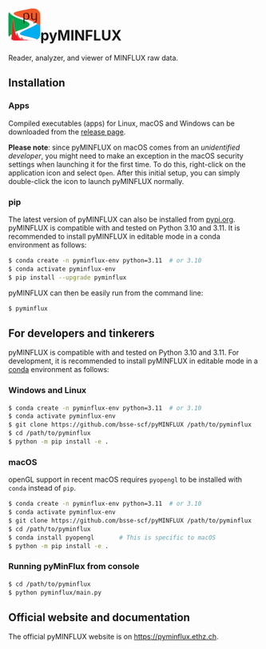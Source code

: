 # ![](pyminflux/ui/assets/Logo_v3_small.png)pyMINFLUX

Reader, analyzer, and viewer of MINFLUX raw data.

## Installation

### Apps

Compiled executables (apps) for Linux, macOS and Windows can be downloaded from the [release page](https://github.com/bsse-scf/pyMINFLUX/releases/latest). 

**Please note**: since pyMINFLUX on macOS comes from an *unidentified developer*, you might need to make an exception in the macOS security settings when launching it for the first time. To do this, right-click on the application icon and select `Open`. After this initial setup, you can simply double-click the icon to launch pyMINFLUX normally.

### pip

The latest version of pyMINFLUX can also be installed from [pypi.org](https://pypi.org/project/pyminflux/). pyMINFLUX is compatible with and tested on Python 3.10 and 3.11. It is recommended to install pyMINFLUX in editable mode in a conda environment as follows:

```sh
$ conda create -n pyminflux-env python=3.11  # or 3.10
$ conda activate pyminflux-env
$ pip install --upgrade pyminflux
```

pyMINFLUX can then be easily run from the command line:

```sh
$ pyminflux
```

## For developers and tinkerers

pyMINFLUX is compatible with and tested on Python 3.10 and 3.11. For development, it is recommended to install pyMINFLUX in editable mode in a [conda](https://docs.conda.io/en/latest/miniconda.html#latest-miniconda-installer-links) environment as follows:

### Windows and Linux

```sh
$ conda create -n pyminflux-env python=3.11  # or 3.10
$ conda activate pyminflux-env
$ git clone https://github.com/bsse-scf/pyMINFLUX /path/to/pyminflux
$ cd /path/to/pyminflux
$ python -m pip install -e .
```

### macOS

openGL support in recent macOS requires `pyopengl` to be installed with `conda` instead of `pip`.

```sh
$ conda create -n pyminflux-env python=3.11  # or 3.10
$ conda activate pyminflux-env
$ git clone https://github.com/bsse-scf/pyMINFLUX /path/to/pyminflux
$ cd /path/to/pyminflux
$ conda install pyopengl       # This is specific to macOS
$ python -m pip install -e .
```

### Running pyMinFlux from console

```sh
$ cd /path/to/pyminflux
$ python pyminflux/main.py
```

## Official website and documentation

The official pyMINFLUX website is on https://pyminflux.ethz.ch.
